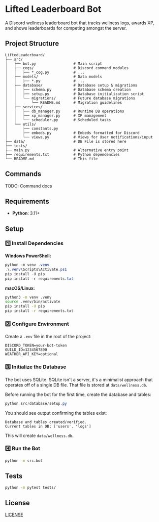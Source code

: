 # Lifted Leaderboard Bot

A Discord wellness leaderboard bot that tracks wellness logs, awards XP, and shows leaderboards for competing amongst the server.

## Project Structure

```
LiftedLeaderboard/
├── src/
│   ├── bot.py                 # Main script
│   ├── cogs/                  # Discord command modules
│   │   ├── *_cog.py           # ...
│   ├── models/                # Data models
│   │   ├── *.py               # ...
│   ├── database/              # Database setup & migrations
│   │   ├── schema.py          # Database schema creation
│   │   ├── setup.py           # Database initialization script
│   │   └── migrations/        # Future database migrations
│   │       └── README.md      # Migration guidelines
│   ├── services/              
│   │   ├── db_manager.py      # Runtime DB operations
│   │   ├── xp_manager.py      # XP management
│   │   └── scheduler.py       # Scheduled tasks
│   └── utils/                 
│       ├── constants.py       
│       ├── embeds.py          # Embeds formatted for Discord
│       └── views.py           # Views for User notifications/input
├── data/                      # DB File is stored here
├── tests/                     
├── main.py                    # Alternative entry point
├── requirements.txt           # Python dependencies
└── README.md                  # This file
```

## Commands
TODO: Command docs

## Requirements

- **Python**: 3.11+

## Setup

### 1️⃣ Install Dependencies

**Windows PowerShell:**
```powershell
python -m venv .venv
.\.venv\Scripts\Activate.ps1
pip install -U pip
pip install -r requirements.txt
```

**macOS/Linux:**
```bash
python3 -m venv .venv
source .venv/bin/activate
pip install -U pip
pip install -r requirements.txt
```

### 2️⃣ Configure Environment

Create a `.env` file in the root of the project:

```env
DISCORD_TOKEN=your-bot-token
GUILD_ID=1234567890
WEATHER_API_KEY=optional
```

### 3️⃣ Initialize the Database

The bot uses SQLite. SQLite isn't a server, it's a minimalist approach that operates off of a single DB file. 
That file is stored at `data/wellness.db`.

Before running the bot for the first time, create the database and tables:

```powershell
python src/database/setup.py
```

You should see output confirming the tables exist:

```
Database and tables created/verified.
Current tables in DB: ['users', 'logs']
```

This will create `data/wellness.db`.



### 4️⃣ Run the Bot

```bash
python -m src.bot
```

## Tests

```bash
python -m pytest tests/
```

## License

[LICENSE](LICENSE)
